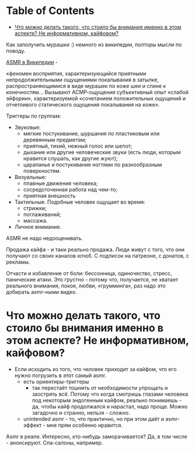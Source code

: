 
# Table of Contents

-   [Что можно делать такого, что стоило бы внимания именно в этом аспекте? Не информативном, кайфовом?](#org9a6e7a8)

<div class="preview" id="orgf2a36ea">
<p>
Как заполучить мурашки :) немного из википедии, полторы мысли по поводу.
</p>

</div>

[ASMR в Википедии](https://ru.wikipedia.org/wiki/Автономная_сенсорная_меридиональная_реакция) -

«феномен восприятия, характеризующийся приятными непродолжительными ощущениями покалывания в затылке, распространяющимися в виде мурашек по коже шеи и спине к конечностям&#x2026; Вызывают АСМР-ощущения субъективный опыт «слабой эйфории», характеризуемой «сочетанием положительных ощущений и отчетливого статического ощущения покалывания на коже».

Триггеры по группам:

-   Звуковые:
    -   мягкие постукивание, шуршания по пластиковым или деревянным предметам;
    -   приятный, тихий, нежный голос или шепот;
    -   дыхание или другие человеческие звуки (есть люди, которым нравится слушать, как другие жуют);
    -   царапанье и постукивание ногтями по разнообразным поверхностям.
-   Визуальные:
    -   плавные движения человека;
    -   сосредоточенная работа над чем-то;
    -   приятная внешность
-   Тактильные. Подобные человек ощущает во время:
    -   стрижки;
    -   поглаживаний;
    -   массажа.
-   Личное внимание.

ASMR не надо недооценивать. 

Продажа кайфа - и таки реально продажа. Люди живут с того, что они получают со своих каналов ютюб. С подписок на патреоне, с донатов, с рекламы. 

Отчасти и избавление от боли: бессонница, одиночество, стресс, панические атаки. Это грустно - потому что, получается, не хватает реального внимания, покоя, любви, «грумминга», раз надо это добирать asmr-ными видео.


<a id="org9a6e7a8"></a>

# Что можно делать такого, что стоило бы внимания именно в этом аспекте? Не информативном, кайфовом?

-   Если исходить из того, что человек приходит за кайфом, что его нужно погрузить в этот самый asmr.
    -   есть ориентиры-триггеры
        -   так перестаёт тошнить от необходимости упрощать и заострять всё. Потому что когда смотришь глазами человека под некоторым эндогенным кайфом, реально понимаешь - да, чтобы кайф продолжался и нарастал, надо проще. Можно загадочно и странно, нельзя - сложно.
    -   unintended asmr - то, что практично, но при этом даёт и asmr-эффект - мне прям особенно нравится.

Аsmr в реале. Интересно, кто-нибудь заморачивается? Да, в том числе - анонсируют. Спа-салоны, например.


